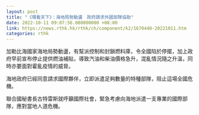 ```yaml
---
layout: post
title: "《環看天下》：海地局勢動盪　政府請求外國部隊協助"
date: 2022-10-11 09:07:56.000000000 +08:00
link: https://news.rthk.hk/rthk/ch/component/k2/1670440-20221011.htm
categories: rthk
---
```


加勒比海國家海地局勢動盪，有幫派控制和封鎖燃料庫，令全國陷於停擺，加上政府早前宣布停止提供燃油補貼，導致汽油和柴油價格急升，混亂情況隨之升溫，同時亦要面對霍亂疫情的威脅。

海地政府已經同意請求國際夥伴，立即派遣足夠數量的特種部隊，阻止這場全國危機。

聯合國秘書長古特雷斯就呼籲國際社會，緊急考慮向海地派遣一支專業的國際部隊，應對當地人道危機。
